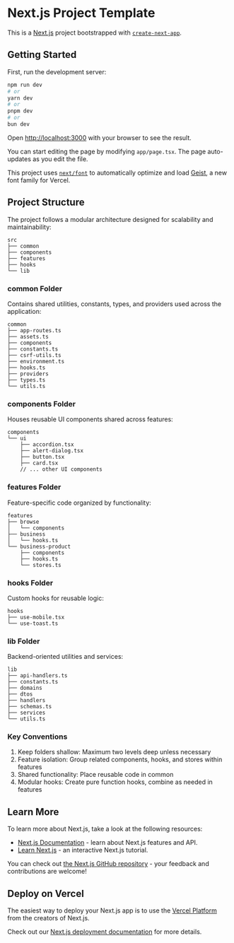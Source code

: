 # Next.js Project Template

This is a [Next.js](https://nextjs.org) project bootstrapped with [`create-next-app`](https://nextjs.org/docs/app/api-reference/cli/create-next-app).

## Getting Started

First, run the development server:

```bash
npm run dev
# or
yarn dev
# or
pnpm dev
# or
bun dev
```

Open [http://localhost:3000](http://localhost:3000) with your browser to see the result.

You can start editing the page by modifying `app/page.tsx`. The page auto-updates as you edit the file.

This project uses [`next/font`](https://nextjs.org/docs/app/building-your-application/optimizing/fonts) to automatically optimize and load [Geist](https://vercel.com/font), a new font family for Vercel.

## Project Structure

The project follows a modular architecture designed for scalability and maintainability:

```
src
├── common
├── components
├── features
├── hooks
└── lib
```

### common Folder

Contains shared utilities, constants, types, and providers used across the application:

```
common
├── app-routes.ts
├── assets.ts
├── components
├── constants.ts
├── csrf-utils.ts
├── environment.ts
├── hooks.ts
├── providers
├── types.ts
└── utils.ts
```

### components Folder

Houses reusable UI components shared across features:

```
components
└── ui
    ├── accordion.tsx
    ├── alert-dialog.tsx
    ├── button.tsx
    ├── card.tsx
    // ... other UI components
```

### features Folder

Feature-specific code organized by functionality:

```
features
├── browse
│   └── components
├── business
│   └── hooks.ts
└── business-product
    ├── components
    ├── hooks.ts
    └── stores.ts
```

### hooks Folder

Custom hooks for reusable logic:

```
hooks
├── use-mobile.tsx
└── use-toast.ts
```

### lib Folder

Backend-oriented utilities and services:

```
lib
├── api-handlers.ts
├── constants.ts
├── domains
├── dtos
├── handlers
├── schemas.ts
├── services
└── utils.ts
```

### Key Conventions

1. Keep folders shallow: Maximum two levels deep unless necessary
2. Feature isolation: Group related components, hooks, and stores within features
3. Shared functionality: Place reusable code in common
4. Modular hooks: Create pure function hooks, combine as needed in features

## Learn More

To learn more about Next.js, take a look at the following resources:

- [Next.js Documentation](https://nextjs.org/docs) - learn about Next.js features and API.
- [Learn Next.js](https://nextjs.org/learn) - an interactive Next.js tutorial.

You can check out [the Next.js GitHub repository](https://github.com/vercel/next.js) - your feedback and contributions are welcome!

## Deploy on Vercel

The easiest way to deploy your Next.js app is to use the [Vercel Platform](https://vercel.com/new?utm_medium=default-template&filter=next.js&utm_source=create-next-app&utm_campaign=create-next-app-readme) from the creators of Next.js.

Check out our [Next.js deployment documentation](https://nextjs.org/docs/app/building-your-application/deploying) for more details.
